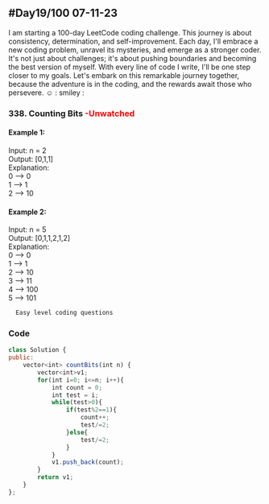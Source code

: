
## #Day19/100 07-11-23

I am starting a 100-day LeetCode coding challenge. This journey is about consistency, determination, and self-improvement. Each day, I'll embrace a new coding problem, unravel its mysteries, and emerge as a stronger coder. It's not just about challenges; it's about pushing boundaries and becoming the best version of myself. With every line of code I write, I'll be one step closer to my goals. Let's embark on this remarkable journey together, because the adventure is in the coding, and the rewards await those who persevere. ☺️
: smiley : 


### 338. Counting Bits <font color="Red"> -Unwatched </font>
#### Example 1:

Input: n = 2\
Output: [0,1,1]\
Explanation:\
0 --> 0\
1 --> 1\
2 --> 10

#### Example 2:
Input: n = 5\
Output: [0,1,1,2,1,2]\
Explanation:\
0 --> 0\
1 --> 1\
2 --> 10\
3 --> 11\
4 --> 100\
5 --> 101
```bash
  Easy level coding questions
```


### Code

```javascript
class Solution {
public:
    vector<int> countBits(int n) {
        vector<int>v1;
        for(int i=0; i<=n; i++){
            int count = 0;
            int test = i;
            while(test>0){
                if(test%2==1){
                    count++;
                    test/=2;
                }else{
                    test/=2;
                }
            }
            v1.push_back(count);
        }
        return v1;
    }
};
```
